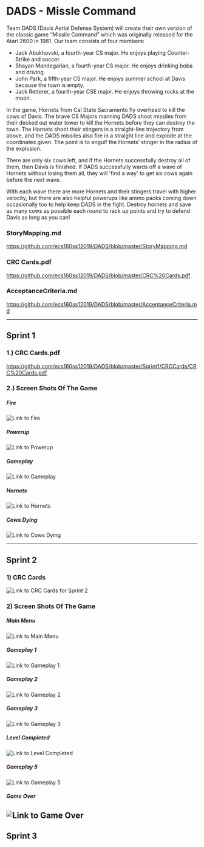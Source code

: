 # DADS - Missle Command

Team DADS (Davis Aerial Defense System) will create their own version of the classic game “Missile Command” which was originally released for the Atari 2600 in 1981. Our team consists of four members: 
* Jack Abukhovski, a fourth-year CS major. He enjoys playing Counter-Strike and soccer. 
* Shayan Mandegarian, a fourth-year CS major. He enjoys drinking boba and driving. 
* John Park, a fifth-year CS major. He enjoys summer school at Davis because the town is empty. 
* Jack Retterer, a fourth-year CSE major. He enjoys throwing rocks at the moon.

In the game, Hornets from Cal State Sacramento fly overhead to kill the cows of Davis. The brave CS Majors manning DADS shoot missiles from their decked out water tower to kill the Hornets before they can destroy the town. The Hornets shoot their stingers in a straight-line trajectory from above, and the DADS missiles also fire in a straight line and explode at the coordinates given. The point is to engulf the Hornets’ stinger in the radius of the explosion.

There are only six cows left, and if the Hornets successfully destroy all of them, then Davis is finished. If DADS successfully wards off a wave of Hornets without losing them all, they will 'find a way' to get six cows again before the next wave. 

With each wave there are more Hornets and their stingers travel with higher velocity, but there are also helpful powerups like ammo packs coming down occasionally too to help keep DADS in the fight. Destroy hornets and save as many cows as possible each round to rack up points and try to defend Davis as long as you can!

### StoryMapping.md
https://github.com/ecs160ss12019/DADS/blob/master/StoryMapping.md

### CRC Cards.pdf
https://github.com/ecs160ss12019/DADS/blob/master/CRC%20Cards.pdf

### AcceptanceCriteria.md
https://github.com/ecs160ss12019/DADS/blob/master/AcceptanceCriteria.md

---
## Sprint 1

### 1.) CRC Cards.pdf
https://github.com/ecs160ss12019/DADS/blob/master/Sprint1/CRCCards/CRC%20Cards.pdf

### 2.) Screen Shots Of The Game 
##### Fire 
![Link to Fire](https://github.com/ecs160ss12019/DADS/blob/master/Sprint1/Screenshots/DADSfireScreenshot.png)
##### Powerup
![Link to Powerup](https://github.com/ecs160ss12019/DADS/blob/master/Sprint1/Screenshots/DADSpowerupsScreenshot.png)
##### Gameplay
![Link to Gameplay](https://github.com/ecs160ss12019/DADS/blob/master/Sprint1/Screenshots/Screen%20Shot%202019-07-16%20at%206.46.03%20PM.png)
##### Hornets
![Link to Hornets](https://github.com/ecs160ss12019/DADS/blob/master/Sprint1/Screenshots/Screen%20Shot%202019-07-16%20at%208.03.43%20PM.png)
##### Cows Dying
![Link to Cows Dying](https://github.com/ecs160ss12019/DADS/blob/master/Sprint1/Screenshots/Screen%20Shot%202019-07-17%20at%206.52.52%20PM.png)

---
## Sprint 2
### 1) CRC Cards
![Link to CRC Cards for Sprint 2](https://github.com/ecs160ss12019/DADS/blob/master/Sprint%202/CRC_Cards.png)

### 2) Screen Shots Of The Game
##### Main Menu
![Link to Main Menu](https://github.com/ecs160ss12019/DADS/blob/master/Sprint%202/MainMenu.png)
##### Gameplay 1
![Link to Gameplay 1](https://github.com/ecs160ss12019/DADS/blob/master/Sprint%202/Gameplay1.png)
##### Gameplay 2
![Link to Gameplay 2](https://github.com/ecs160ss12019/DADS/blob/master/Sprint%202/Gameplay2.png)
##### Gameplay 3
![Link to Gameplay 3](https://github.com/ecs160ss12019/DADS/blob/master/Sprint%202/Gameplay3.png)
##### Level Completed
![Link to Level Completed](https://github.com/ecs160ss12019/DADS/blob/master/Sprint%202/LevelCompleted.png)
##### Gameplay 5
![Link to Gameplay 5](https://github.com/ecs160ss12019/DADS/blob/master/Sprint%202/Gameplay5.png)
##### Game Over 
![Link to Game Over](https://github.com/ecs160ss12019/DADS/blob/master/Sprint%202/GameOver.png)
---
## Sprint 3
